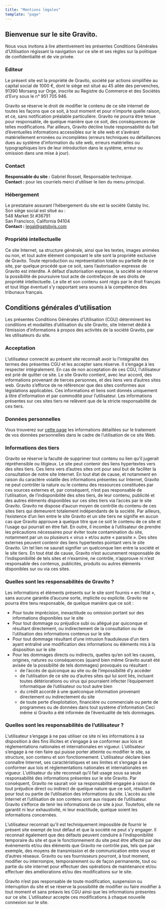 ```yaml
---
title: "Mentions légales"
template: "page"
---
```


## Bienvenue sur le site Gravito. 

Nous vous invitons à lire attentivement les présentes Conditions Générales d’Utilisation régissant la navigation sur ce site et ses règles sur la politique de confidentialité et de vie privée.

### Editeur
Le présent site est la propriété de Gravito, société par actions simplifiée au capital social de 1000 €, dont le siège est situé au 45 allée des pervenches, 91390 Morsang sur Orge, inscrite au Registre du Commerce et des Sociétés d'Evry sous le n° 951 705 946.

Gravito se réserve le droit de modifier le contenu de ce site internet de toutes les façons que ce soit, à tout moment et pour n’importe quelle raison, et ce, sans notification préalable particulière. Gravito ne pourra être tenue pour responsable, de quelque manière que ce soit, des conséquences de telles modifications. Par ailleurs, Gravito décline toute responsabilité du fait d’éventuelles informations accessibles sur le site web et s’avérant matériellement erronées ou incomplètes (erreurs techniques ou défaillances dues au système d’information du site web, erreurs matérielles ou typographiques lors de leur introduction dans le système, erreur ou omission dans une mise à jour).

### Contact
**Responsable du site :** Gabriel Rosset, Responsable technique.  
**Contact :** pour les courriels merci d'utiliser le lien du menu principal.

### Hébergement
Le prestataire assurant l’hébergement du site est la société Gatsby Inc.  
Son siège social est situé au :  
548 Market St #36791  
San Francisco, California 94104  
**Contact :** legal@gatsbyjs.com

### Propriété intellectuelle
Ce site Internet, sa structure générale, ainsi que les textes, images animées ou non, et tout autre élément composant le site sont la propriété exclusive de Gravito. Toute reproduction ou représentation totale ou partielle de ce site, par quelque procédé que ce soit, sans l’autorisation expresse de Gravito est interdite. A défaut d’autorisation expresse, la société se réserve la possibilité de poursuivre tout acte de contrefaçon de ses droits de propriété intellectuelle. Le site et son contenu sont régis par le droit français et tout litige éventuel s’y rapportant sera soumis à la compétence des tribunaux français.

## Conditions générales d’utilisation

Les présentes Conditions Générales d’Utilisation (CGU) déterminent les conditions et modalités d’utilisation du site Gravito, site Internet dédié à l’émission d’informations à propos des activités de la société Gravito, par les utilisateurs du site.

### Acceptation
L’utilisateur connecté au présent site reconnaît avoir lu l’intégralité des termes des présentes CGU et les accepter sans réserve. Il s’engage à les respecter intégralement. En cas de non acceptation de ces CGU, l’utilisateur est prié de quitter ce site.
Le site Gravito contient, avec leur accord, des informations provenant de tierces personnes, et des liens vers d’autres sites web.
Gravito s’efforce de ne référencer que des sites conformes aux législations applicables. Ces informations et liens sont donnés uniquement à titre d’information et par commodité pour l’utilisateur.
Les informations présentes sur ces sites tiers ne relèvent que de la stricte responsabilité de ces tiers.

### Données personnelles
Vous trouverez sur [cette page](/pages/privacy) les informations détaillées sur le traitement de vos données personnelles dans le cadre de l’utilisation de ce site Web.

### Informations des tiers
Gravito se réserve la faculté de supprimer tout contenu ou lien qu’il jugerait répréhensible ou litigieux. Le site peut contenir des liens hypertextes vers des sites tiers. Ces liens vers d’autres sites ont pour seul but de faciliter la consultation de notre site Internet. En tout état de cause, et notamment en raison du caractère volatile des informations présentes sur Internet, Gravito ne peut contrôler la nature ou le contenu des ressources constituées par ces sources externes et, par conséquent, n’est pas responsable de l’utilisation, de l’indisponibilité des sites tiers, de leur contenu, publicité et des autres éléments disponibles sur ces sites tiers via l’accès par le site Gravito.
Gravito ne dispose d’aucun moyen de contrôle du contenu de ces sites tiers qui demeurent totalement indépendants de la société. Par ailleurs, l’existence d’un lien entre le site Gravito et un site tiers ne signifie en aucun cas que Gravito approuve à quelque titre que ce soit le contenu de ce site et l’usage qui pourrait en être fait.
En outre, il incombe à l’utilisateur de prendre les précautions nécessaires pour éviter toute contamination du site, notamment par un ou plusieurs « virus » et/ou autre « parasite ».
Des sites externes peuvent contenir des liens hypertextes pointant vers le site Gravito. Un tel lien ne saurait signifier un quelconque lien entre la société et le site tiers. En tout état de cause, Gravito n’est aucunement responsable de l’indisponibilité de tels sites et n’examine, ne contrôle, n’approuve ni n’est responsable des contenus, publicités, produits ou autres éléments disponibles sur ou via ces sites.

### Quelles sont les responsabilités de Gravito ?
Les informations et éléments présents sur le site sont fournis « en l’état », sans aucune garantie d’aucune sorte, implicite ou explicite.
Gravito ne pourra être tenu responsable, de quelque manière que ce soit :
- Pour toute imprécision, inexactitude ou omission portant sur des informations disponibles sur le site
- Pour tout dommage ou préjudice subi ou allégué par quiconque et résultant directement, ou indirectement de la consultation ou de l’utilisation des informations contenus sur le site
- Pour tout dommage résultant d’une intrusion frauduleuse d’un tiers ayant entraîné une modification des informations ou éléments mis à la disposition sur le site
- Pour les dommages directs ou indirects, quelles qu’en soit les causes, origines, natures ou conséquences (quand bien même Gravito aurait été avisée de la possibilité de tels dommages) provoqués ou résultant :
  - de l’accès de quiconque au site ou de l’impossibilité d’y accéder
  - de l’utilisation de ce site ou d’autres sites qui lui sont liés, incluant toutes détériorations ou virus qui pourraient infecter l’équipement informatique de l’utilisateur ou tout autre bien
  - du crédit accordé à une quelconque information provenant directement ou indirectement du site
  - de toute perte d’exploitation, financière ou commerciale ou perte de programmes ou de données dans tout système d’information
Ceci même si Gravito a été informée de l’éventualité de tels dommages.

### Quelles sont les responsabilités de l’utilisateur ?
L’utilisateur s’engage à ne pas utiliser ce site ni les informations à sa disposition à des fins illicites et s’engage à se conformer aux lois et réglementations nationales et internationales en vigueur.
L’utilisateur s’engage à ne rien faire qui puisse porter atteinte ou modifier le site, sa structure, son contenu et son fonctionnement.
L’utilisateur déclare bien connaître Internet, ses caractéristiques et ses limites et s’engage à se conformer aux lois et réglementations nationales et internationales en vigueur.
L’utilisateur du site reconnait qu’il fait usage sous sa seule responsabilité des informations présentes sur le site Gravito. Par conséquent, Gravito ne saurait voir sa responsabilité engagée à raison de tout préjudice direct ou indirect de quelque nature que ce soit, résultant pour tout ou partie de l’utilisation des informations du site.
L’accès au site Internet et l’utilisation de son contenu sont aux risques de l’utilisateur. Gravito s’efforce de tenir les informations de ce site à jour. Toutefois, elle ne garantit ni leur exhaustivité, ni leur exactitude, quelque soient les informations concernées.

L’utilisateur reconnait qu’il est techniquement impossible de fournir le présent site exempt de tout défaut et que la société ne peut s’y engager. Il reconnait également que des défauts peuvent conduire à l’indisponibilité temporaire du site et que le fonctionnement du site peut être affecté par des événements et/ou des éléments que Gravito ne contrôle pas, tels que par exemple, des moyens de transmission et de communication entre vous et d’autres réseaux. Gravito ou ses fournisseurs pourront, à tout moment, modifier ou interrompre, temporairement ou de façon permanente, tout ou partie du site internet pour effectuer des opérations de maintenance et/ou effectuer des améliorations et/ou des modifications sur le site.

Gravito n’est pas responsable de toute modification, suspension ou interruption du site et se réserve la possibilité de modifier ou faire modifier à tout moment et sans préavis les CGU ainsi que les informations présentes sur ce site. L’utilisateur accepte ces modifications à chaque nouvelle connexion sur le site.

